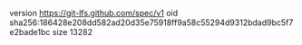 version https://git-lfs.github.com/spec/v1
oid sha256:186428e208dd582ad20d35e75918ff9a58c55294d9312bdad9bc5f7e2bade1bc
size 13282
